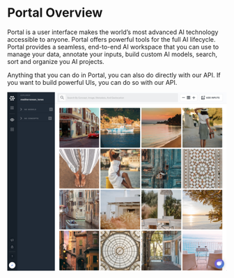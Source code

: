 # Portal Overview

Portal is a user interface makes the world’s most advanced AI technology accessible to anyone. Portal offers powerful tools for the full AI lifecycle. Portal provides a seamless, end-to-end AI workspace that you can use to manage your data, annotate your inputs, build custom AI models, search, sort and organize you AI projects.


Anything that you can do in Portal, you can also do directly with our API. If you want to build powerful UIs, you can do so with our API.


![](../../.gitbook/assets/portal_med_tones.jpg)
